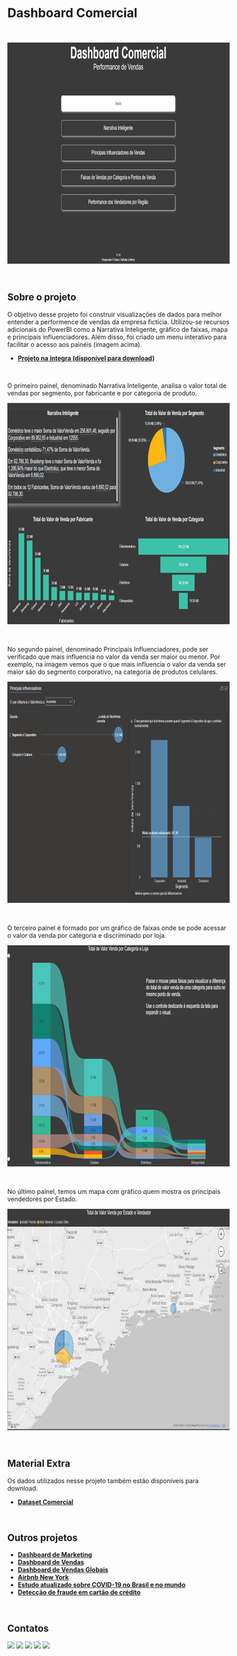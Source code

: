 # Dashboard Comercial
<br/>

<p align="center">
  <img src="dashboard_comercial_indice.png" height=500px>
</p>
<br/>

## Sobre o projeto
O objetivo desse projeto foi construir visualizações de dados para melhor entender a performence de vendas da empresa fictícia. Utilizou-se recursos adicionais do PowerBI como a Narrativa Inteligente, gráfico de faixas, mapa e principais influenciadores. Além disso, foi criado um menu interativo para facilitar o acesso aos painéis (imagem acima).

* **[Projeto na íntegra (disponível para download)](https://github.com/raffaloffredo/dashboard_comercial/blob/main/dashboard_comercial.pbix)**
<br/>

O primeiro painel, denominado Narrativa Inteligente, analisa o valor total de vendas por segmento, por fabricante e por categoria de produto.

<p align="center">
  <img src="dashboard_comercial_narrativa_inteligente.png" height=500px>
</p>
<br/>

No segundo painel, denominado Principais Influenciadores, pode ser verificado que mais influencia no valor da venda ser maior ou menor. Por exemplo, na imagem vemos que o que mais influencia o valor da venda ser maior são do segmento corporativo, na categoria de produtos celulares.

<p align="center">
  <img src="dashboard_comercial_principais_influenciadores.png" height=500px>
</p>
<br/>

O terceiro painel é formado por um gráfico de faixas onde se pode acessar o valor da venda por categoria e discriminado por loja.

<p align="center">
  <img src="dashboard_comercial_venda_categoria.png" height=500px>
</p>
<br/>

No último painel, temos um mapa com gráfico quem mostra os principais vendedores por Estado.
<p align="center">
  <img src="dashboard_comercial_venda_estado_e_vendedor.png" height=500px>
</p>
<br/>

## Material Extra
Os dados utilizados nesse projeto também estão disponíveis para download.

* **[Dataset Comercial](https://github.com/raffaloffredo/dashboard_comercial/blob/main/dados_comercial.xlsx)**
<br/>

## Outros projetos

* **[Dashboard de Marketing](https://github.com/raffaloffredo/dashboard_marketing)**
* **[Dashboard de Vendas](https://github.com/raffaloffredo/dashboard_vendas)**
* **[Dashboard de Vendas Globais](https://github.com/raffaloffredo/dashboard_vendas_globais/)**
* **[Airbnb New York](https://github.com/raffaloffredo/airbnb_new_york_portuguese)**
* **[Estudo atualizado sobre COVID-19 no Brasil e no mundo](https://github.com/raffaloffredo/covid_2023_portuguese)**
* **[Detecção de fraude em cartão de crédito](https://github.com/raffaloffredo/fraud_detection_portuguese)**
<br/>

 ## Contatos
<div>
  <a href="https://www.linkedin.com/in/raffaela-loffredo/?locale=en_US" target="_blank"><img src="https://img.shields.io/badge/-LinkedIn-%230077B5?style=for-the-badge&logo=linkedin&logoColor=white" target="_blank"></a>
  <a href="https://sites.google.com/view/loffredo/" target="_blank"><img src="https://img.shields.io/badge/website-000000?style=for-the-badge&logo=About.me&logoColor=white"></a>
  <a href = "mailto:raffaloffredo@protonmail.com"><img src="https://img.shields.io/badge/ProtonMail-8B89CC?style=for-the-badge&logo=protonmail&logoColor=white" target="_blank"></a>
  <a href="https://instagram.com/loffredo.ds" target="_blank"><img src="https://img.shields.io/badge/-Instagram-%23E4405F?style=for-the-badge&logo=instagram&logoColor=white" target="_blank"></a>
  <a href="https://medium.com/@loffredo.ds" target="_blank"><img src="https://img.shields.io/badge/Medium-12100E?style=for-the-badge&logo=medium&logoColor=white"></a>
</div>
